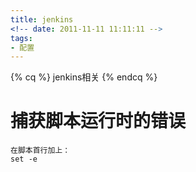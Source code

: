 ```yaml
---
title: jenkins
<!-- date: 2011-11-11 11:11:11 -->
tags: 
- 配置
---
```

{% cq %} jenkins相关 {% endcq %}
<!--more-->
# 捕获脚本运行时的错误
```
在脚本首行加上：
set -e
```



